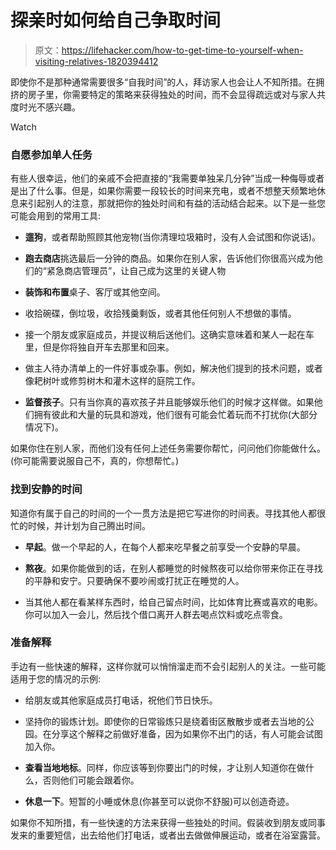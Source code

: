 # 探亲时如何给自己争取时间

> 原文：<https://lifehacker.com/how-to-get-time-to-yourself-when-visiting-relatives-1820394412>

即使你不是那种通常需要很多“自我时间”的人，拜访家人也会让人不知所措。在拥挤的房子里，你需要特定的策略来获得独处的时间，而不会显得疏远或对与家人共度时光不感兴趣。

Watch

### 自愿参加单人任务

有些人很幸运，他们的亲戚不会把直接的“我需要单独呆几分钟”当成一种侮辱或者是出了什么事。但是，如果你需要一段较长的时间来充电，或者不想整天频繁地休息来引起别人的注意，那就把你的独处时间和有益的活动结合起来。以下是一些您可能会用到的常用工具:

*   **遛狗**，或者帮助照顾其他宠物(当你清理垃圾箱时，没有人会试图和你说话)。

*   **跑去商店**挑选最后一分钟的商品。如果你在别人家，告诉他们你很高兴成为他们的“紧急商店管理员”，让自己成为这里的关键人物

*   **装饰和布置**桌子、客厅或其他空间。

*   收拾碗碟，倒垃圾，收拾残羹剩饭，或者其他任何别人不想做的事情。

*   接一个朋友或家庭成员，并提议稍后送他们。这确实意味着和某人一起在车里，但是你将独自开车去那里和回来。

*   做主人待办清单上的一件好事或杂事。例如，解决他们提到的技术问题，或者像耙树叶或修剪树木和灌木这样的庭院工作。

*   **监督孩子**。只有当你真的喜欢孩子并且能够娱乐他们的时候才这样做。如果他们拥有彼此和大量的玩具和游戏，他们很有可能会忙着玩而不打扰你(大部分情况下)。

如果你住在别人家，而他们没有任何上述任务需要你帮忙，问问他们你能做什么。(你可能需要说服自己不，真的，你想帮忙。)

### 找到安静的时间

知道你有属于自己的时间的一个一贯方法是把它写进你的时间表。寻找其他人都很忙的时候，并计划为自己腾出时间。

*   **早起**。做一个早起的人，在每个人都来吃早餐之前享受一个安静的早晨。

*   **熬夜**。如果你能做到的话，在别人都睡觉的时候熬夜可以给你带来你正在寻找的平静和安宁。只要确保不要吵闹或打扰正在睡觉的人。

*   当其他人都在看某样东西时，给自己留点时间，比如体育比赛或喜欢的电影。你可以加入一会儿，然后找个借口离开人群去喝点饮料或吃点零食。

### 准备解释

手边有一些快速的解释，这样你就可以悄悄溜走而不会引起别人的关注。一些可能适用于您的情况的示例:

*   给朋友或其他家庭成员打电话，祝他们节日快乐。

*   坚持你的锻炼计划。即使你的日常锻炼只是绕着街区散散步或者去当地的公园。在分享这个解释之前做好准备，因为如果你不出门的话，有人可能会试图加入你。

*   **查看当地地标**。同样，你应该等到你要出门的时候，才让别人知道你在做什么，否则他们可能会跟着你。

*   **休息一下**。短暂的小睡或休息(你甚至可以说你不舒服)可以创造奇迹。

如果你不知所措，有一些快速的方法来获得一些独处的时间。假装收到朋友或同事发来的重要短信，出去给他们打电话，或者出去做做伸展运动，或者在浴室露营。